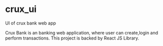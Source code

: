 # crux_ui
UI of crux bank web app

Crux Bank is an banking web application, where user can create,login and perform transactions. 
This project is backed by React JS Library.
